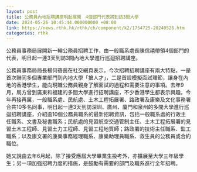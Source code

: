 ```yaml
---
layout: post
title: 公務員內地招聘講座明起展開　4個部門代表將到訪3間大學
date: 2024-05-26 10:45:44.000000000 +08:00
link: https://news.rthk.hk/rthk/ch/component/k2/1754725-20240526.htm
categories: rthk
---
```


公務員事務局展開新一輪公務員招聘工作，由一般職系處長陳信禧帶領4個部門的代表，明日起一連3天到訪3間內地大學進行巡迴招聘講座。

公務員事務局局長楊何蓓茵在社交網頁表示，今次招聘招聘講座有兩大特點，一是首次聯同多個專業部門到內地大學「搶人才」，二是首設模擬面試環節，讓身在內地的香港學生，能向現職公務員親身了解面試的過程和需要注意的事項。去年9月，局方曾到廣東和福建的多間大學進行招聘講座，不少香港學生都表示興趣。今年再接再厲，一般職系處、民航處、土木工程拓展署、路政署及康樂及文化事務署合共10多名同事，明日起一連3天到訪深圳、廣州、廈門和泉州的多間大學進行巡迴招聘講座，介紹逾10個公務員職系的最新招聘資訊，包括一般職系處的行政主任職系、文書及秘書職系；民航處的見習航空交通管制主任、土木工程拓展署的見習土木工程師、見習土力工程師、見習工程地質師；路政署的技術主任職系、監工職系；以及康文署的康樂事務經理職系、康樂助理員職系、救生員的公務員或合約職位。

她又說由去年6月起，除了接受應屆大學畢業生投考外，亦擴展至大學三年級學生；另一項加強招聘力度的措施，是鼓勵有需要的部門及職系進行全年招聘。
